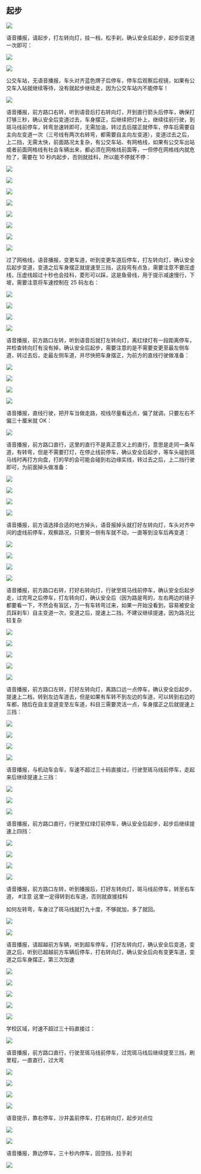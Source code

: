 ## 起步

![](../images/科三_路线三.jpg)

语音播报，请起步，打左转向灯，挂一档，松手刹，确认安全后起步，起步后变道一次即可：

![](../images/科三_路线三_00.png)

![](../images/科三_路线三_01.png)

公交车站，无语音播报，车头对齐蓝色牌子后停车，停车后观察后视镜，如果有公交车入站就继续等待，没有就起步继续走，因为公交车站内不能停车！

![](../images/科三_路线三_02.png)

语音播报，前方路口右转，听到语音后打右转向灯，开到直行箭头后停车，确保打灯够三秒，确认安全后变道过去，车身摆正，后继续把灯补上，继续往前行驶，到斑马线前停车，转弯怠速转即可，无需加油，转过去后摆正就停车，停车后需要自主向左变道一次（三号线有两次右转弯，都需要自主向左变道），变道过去之后，上二挡，无需太快，前面路况太复杂，有公交车站、有网格线，如果有公交车出站或者前面网格线有社会车辆出来，都必须在网格线前面等，一但停在网格线内就危险了，需要在 10 秒内起步，否则就挂科，所以能不停就不停：

![](../images/科三_路线三_03.png)

![](../images/科三_路线三_04.png)

![](../images/科三_路线三_05.png)

![](../images/科三_路线三_06.png)

![](../images/科三_路线三_07.png)

![](../images/科三_路线三_08.png)

![](../images/科三_路线三_09.png)

![](../images/科三_路线三_10.png)

过了网格线，语音播报，变更车道，听到变更车道后停车，打左转向灯，确认安全后起步变道，变道之后车身摆正就提速至三挡，这段弯有点急，需要注意不要压虚线，压虚线超过十秒也会挂科，菱形可以踩，这是鱼骨线，用于提示减速慢行，下坡，需要注意将车速控制在 25 码左右：

![](../images/科三_路线三_11.png)

![](../images/科三_路线三_12.png)

![](../images/科三_路线三_13.png)

![](../images/科三_路线三_14.png)

语音播报，前方路口左转，听到语音后就打左转向灯，离红绿灯有一段距离停车，并检查转向灯有没有掉，确认安全后起步，需要注意的是不需要变更至最左侧车道，转过去后，走最左侧车道，并尽快把车身摆正，为前方的直线行驶做准备：

![](../images/科三_路线三_15.png)

![](../images/科三_路线三_16.png)

![](../images/科三_路线三_17.png)

![](../images/科三_路线三_18.png)

语音播报，直线行驶，把开车当做走路，视线尽量看远点，偏了就调，只要左右不偏三十厘米就 OK：

![](../images/科三_路线三_19.png)

语音播报，前方路口直行，这里的直行不是真正意义上的直行，意思是走同一条车道，有转弯，但是不需要打灯，在停止线前停车，确认安全后起步，等车头碰到斑马线时再打方向盘，打的早的会可能会碰到右边缘实线，转过去之后，上二挡行驶即可，为前面掉头做准备：

![](../images/科三_路线三_20.png)

![](../images/科三_路线三_21.png)

![](../images/科三_路线三_22.png)

![](../images/科三_路线三_23.png)

语音播报，前方请选择合适的地方掉头，语音报掉头就打好左转向灯，车头对齐中间的虚线前停车，观察路况，只要另一侧有车就不动，一直等到没车后再变道：

![](../images/科三_路线三_24.png)

![](../images/科三_路线三_25.png)

![](../images/科三_路线三_26.png)

![](../images/科三_路线三_27.png)

语音播报，前方路口右转，打好右转向灯，行驶至斑马线前停车，确认安全后起步走，过完弯之后停车，打左转向灯，确认安全后（因为路是弯的，左右两边的镜子都要看一下，不然会有盲区，万一有车转弯过来，如果一开始没看到，容易被安全员踩刹车）自主变道一次，变道之后，提速上二挡，不建议继续提速，因为路况比较复杂

![](../images/科三_路线三_28.png)

![](../images/科三_路线三_29.png)

![](../images/科三_路线三_30.png)

![](../images/科三_路线三_32.png)

![](../images/科三_路线三_31.png)

语音播报，前方路口左转，打好左转向灯，离路口远一点停车，确认安全后起步，提速上二档，转到左边车道去，但是如果有车转不到左边的车道，可以转到右边的车都，随后在自主变道变至左车道，科目三需要灵活一点，车身摆正之后就提速上三挡：

![](../images/科三_路线三_33.png)

![](../images/科三_路线三_34.png)

![](../images/科三_路线三_35.png)

![](../images/科三_路线三_36.png)

语音播报，与机动车会车，车速不超过三十码直接过，行驶至斑马线前停车，走起来后继续提速上三挡：

![](../images/科三_路线三_37.png)

![](../images/科三_路线三_38.png)

![](../images/科三_路线三_39.png)

语音播报，前方路口直行，行驶至红绿灯前停车，确认安全后起步，起步后继续提速上四挡：

![](../images/科三_路线三_40.png)

![](../images/科三_路线三_41.png)

![](../images/科三_路线三_42.png)

![](../images/科三_路线三_43.png)

语音播报，前方路口左转，听到播报后，打好左转向灯，斑马线前停车，转至右车道， #注意 这里一定得转到右车道，否则就直接挂科

如何左转弯，车身过了斑马线就打九十度，不够就加，多了就回。

![](../images/科三_路线三_44.png)

![](../images/科三_路线三_45.png)

语音播报，请超越前方车辆，听到超车停车，打好左转向灯，确认安全后变道，变道之后，听到已超越前方车辆后停车，打右转向灯，确认安全后向有变更车道，变道之后车身摆正，第三次加速

![](../images/科三_路线三_46.png)

![](../images/科三_路线三_47.png)

![](../images/科三_路线三_48.png)

![](../images/科三_路线三_49.png)

![](../images/科三_路线三_50.png)

学校区域，时速不超过三十码直接过：

![](../images/科三_路线三_51.png)

语音播报，前方路口直行，行驶至斑马线前停车，过完斑马线后继续提至三挡，刷里程，一直直行，过大弯

![](../images/科三_路线三_52.png)

![](../images/科三_路线三_53.png)

![](../images/科三_路线三_54.png)

![](../images/科三_路线三_55.png)

语音提示，靠右停车，沙井盖前停车，打右转向灯，起步对点位

![](../images/科三_路线三_56.png)

![](../images/科三_路线三_57.png)

语音播报，靠边停车，三十秒内停车，回空挡，拉手刹

![](../images/科三_路线三_58.png)
 
